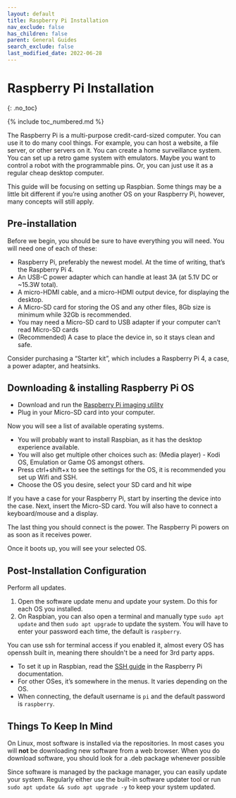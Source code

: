 ```yaml
---
layout: default
title: Raspberry Pi Installation
nav_exclude: false
has_children: false
parent: General Guides
search_exclude: false
last_modified_date: 2022-06-28
---
```


# Raspberry Pi Installation
{: .no_toc}

{% include toc_numbered.md %}

The Raspberry Pi is a multi-purpose credit-card-sized computer. You can use it to do many cool things. For example, you can host a website, a file server, or other servers on it. You can create a home surveillance system. You can set up a retro game system with emulators. Maybe you want to control a robot with the programmable pins. Or, you can just use it as a regular cheap desktop computer.

This guide will be focusing on setting up Raspbian. Some things may be a little bit different if you’re using another OS on your Raspberry Pi, however, many concepts will still apply.

## Pre-installation

Before we begin, you should be sure to have everything you will need. You will need one of each of these:

   *  Raspberry Pi, preferably the newest model. At the time of writing, that’s the Raspberry Pi 4.
   *  An USB-C power adapter which can handle at least 3A (at 5.1V DC or ~15.3W total).
   *  A micro-HDMI cable, and a micro-HDMI output device, for displaying the desktop.
   *  A Micro-SD card for storing the OS and any other files, 8Gb size is minimum while 32Gb is recommended.
   *  You may need a Micro-SD card to USB adapter if your computer can’t read Micro-SD cards
   *  (Recommended) A case to place the device in, so it stays clean and safe.

Consider purchasing a “Starter kit”, which includes a Raspberry Pi 4, a case, a power adapter, and heatsinks.

## Downloading & installing Raspberry Pi OS

*  Download and run the [Raspberry Pi imaging utility](https://www.raspberrypi.org/blog/raspberry-pi-imager-imaging-utility/)
*  Plug in your Micro-SD card into your computer.
   
Now you will see a list of available operating systems.

* You will probably want to install Raspbian, as it has the desktop experience available.
* You will also get multiple other choices such as: (Media player) - Kodi OS, Emulation or Game OS amongst others.
* Press ctrl+shift+x to see the settings for the OS, it is recommended you set up Wifi and SSH.
* Choose the OS you desire, select your SD card and hit wipe

If you have a case for your Raspberry Pi, start by inserting the device into the case. Next, insert the Micro-SD card. You will also have to connect a keyboard/mouse and a display.

The last thing you should connect is the power. The Raspberry Pi powers on as soon as it receives power.

Once it boots up, you will see your selected OS.

## Post-Installation Configuration

Perform all updates.

1. Open the software update menu and update your system. Do this for each OS you installed.
2. On Raspbian, you can also open a terminal and manually type `sudo apt update` and then `sudo apt upgrade` to update the system. You will have to enter your password each time, the default is `raspberry`.

You can use ssh for terminal access if you enabled it, almost every OS has openssh built in, meaning there shouldn't be a need for 3rd party apps.

* To set it up in Raspbian, read the [SSH guide](https://www.raspberrypi.org/documentation/remote-access/ssh/) in the Raspberry Pi documentation.
* For other OSes, it’s somewhere in the menus. It varies depending on the OS.
* When connecting, the default username is `pi` and the default password is `raspberry`.

## Things To Keep In Mind

On Linux, most software is installed via the repositories. In most cases you will **not** be downloading new software from a web browser. When you do download software, you should look for a .deb package whenever possible

Since software is managed by the package manager, you can easily update your system. Regularly either use the built-in software updater tool or run `sudo apt update && sudo apt upgrade -y` to keep your system updated.
